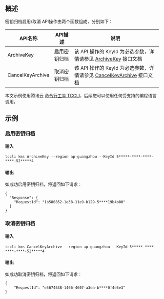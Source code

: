 ## 概述
密钥归档启用/取消 API操作由两个函数组成，分别如下：

| API名称          | API描述      | 说明                                                         |
| ---------------- | ------------ | ------------------------------------------------------------ |
| ArchiveKey       | 启用密钥归档 | 该 API 操作的 KeyId 为必选参数，详情请参见 [ArchiveKey](https://cloud.tencent.com/document/product/573/47985) 接口文档 |
| CancelKeyArchive | 取消密钥归档 | 该 API 操作的 KeyId 为必选参数，详情请参见 [CancelKeyArchive](https://cloud.tencent.com/document/product/573/47984) 接口文档 |

本文示例使用腾讯云 [命令行工具 TCCLI](https://cloud.tencent.com/product/cli)，后续您可以使用任何受支持的编程语言调用。



## 示例

### 启用密钥归档

#### 输入

```
tccli kms ArchiveKey --region ap-guangzhou --KeyId 5*****-****-****-****-52*****4
```



#### 输出

如成功启用密钥归档，将返回如下请求：

```
{
  "Response": {
    "RequestId": "1b580852-1e38-11e9-b129-5****19b4b00"
  }
}
```



### 取消密钥归档

#### 输入

```
tccli kms CancelKeyArchive --region ap-guangzhou --KeyId 5*****-****-****-****-52*****4
```


#### 输出

如成功取消密钥归档，将返回如下请求：

```{
{
    "RequestId": "e5674638-1466-4607-a3ea-b****0f4e5e3"
}
```



